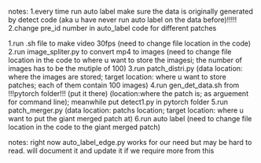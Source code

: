 notes:
1.every time run auto label make sure the data is originally generated by detect code (aka u have never run auto label on the data before)!!!!!
2.change pre_id number in auto_label code for different patches

1.run .sh file to make video 30fps   (need to change file location in the code)
2.run image_spliter.py to convert mp4 to images (need to change file location in the code to where u want to store the imagesi; the number of images has to be the mutiple of 100)
3.run patch_distri.py (data location: where the images are stored; target location: where u want to store patches; each of them contain 100 images) 
4.run gen_det_data.sh from !!!pytorch folder!!! (put it there) (location:where the patch is; as arguement for command line); meanwhile put detect1.py in pytorch folder
5.run patch_merger.py (data location: patchs location; target location: where u want to put the giant merged patch at)
6.run auto label  (need to change file location in the code to the giant merged patch)


notes: right now auto_label_edge.py works for our need but may be hard to read. will document it and update it if we require more from this 

